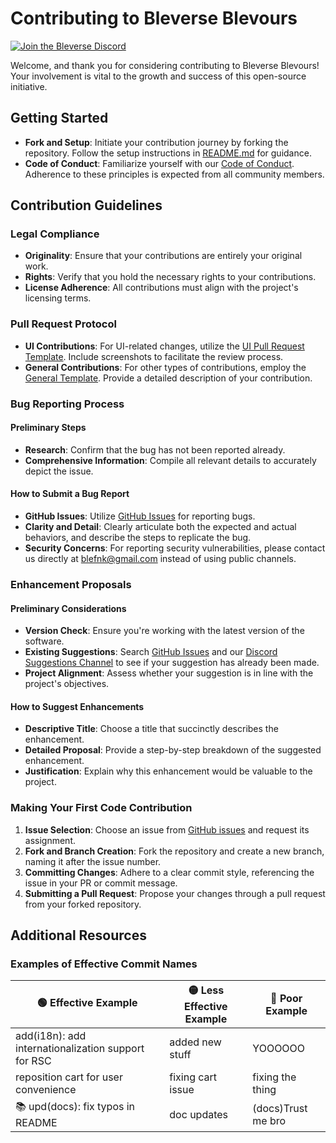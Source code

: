 # Contributing to Bleverse Blevours

[![Join the Bleverse Discord](https://discordapp.com/api/guilds/1075533942096150598/widget.png?style=banner2)][bleverse-discord]

Welcome, and thank you for considering contributing to Bleverse Blevours! Your involvement is vital to the growth and success of this open-source initiative.

## Getting Started

- **Fork and Setup**: Initiate your contribution journey by forking the repository. Follow the setup instructions in [README.md](/README.MD) for guidance.
- **Code of Conduct**: Familiarize yourself with our [Code of Conduct](./CODE_OF_CONDUCT.md). Adherence to these principles is expected from all community members.

## Contribution Guidelines

### Legal Compliance

- **Originality**: Ensure that your contributions are entirely your original work.
- **Rights**: Verify that you hold the necessary rights to your contributions.
- **License Adherence**: All contributions must align with the project's licensing terms.

### Pull Request Protocol

- **UI Contributions**: For UI-related changes, utilize the [UI Pull Request Template](.github/issue_template/2.feature_request.yml). Include screenshots to facilitate the review process.
- **General Contributions**: For other types of contributions, employ the [General Template](.github/issue_template/2.feature_request.yml). Provide a detailed description of your contribution.

### Bug Reporting Process

#### Preliminary Steps

- **Research**: Confirm that the bug has not been reported already.
- **Comprehensive Information**: Compile all relevant details to accurately depict the issue.

#### How to Submit a Bug Report

- **GitHub Issues**: Utilize [GitHub Issues](https://github.com/blefnk/blevours/issues/new) for reporting bugs.
- **Clarity and Detail**: Clearly articulate both the expected and actual behaviors, and describe the steps to replicate the bug.
- **Security Concerns**: For reporting security vulnerabilities, please contact us directly at [blefnk@gmail.com](mailto:blefnk@gmail.com) instead of using public channels.

### Enhancement Proposals

#### Preliminary Considerations

- **Version Check**: Ensure you're working with the latest version of the software.
- **Existing Suggestions**: Search [GitHub Issues](https://github.com/blefnk/blevours/issues?q=) and our [Discord Suggestions Channel](https://discord.com/channels/1075533942096150598/1196425440777224212) to see if your suggestion has already been made.
- **Project Alignment**: Assess whether your suggestion is in line with the project's objectives.

#### How to Suggest Enhancements

- **Descriptive Title**: Choose a title that succinctly describes the enhancement.
- **Detailed Proposal**: Provide a step-by-step breakdown of the suggested enhancement.
- **Justification**: Explain why this enhancement would be valuable to the project.

### Making Your First Code Contribution

1. **Issue Selection**: Choose an issue from [GitHub issues](https://github.com/blefnk/blevours/issues?q=) and request its assignment.
2. **Fork and Branch Creation**: Fork the repository and create a new branch, naming it after the issue number.
3. **Committing Changes**: Adhere to a clear commit style, referencing the issue in your PR or commit message.
4. **Submitting a Pull Request**: Propose your changes through a pull request from your forked repository.

## Additional Resources

### Examples of Effective Commit Names

| 🟢 Effective Example                                | 🟡 Less Effective Example | 🔴 Poor Example    |
| --------------------------------------------------- | ------------------------- | ------------------ |
| add(i18n): add internationalization support for RSC | added new stuff           | YOOOOOO            |
| reposition cart for user convenience                | fixing cart issue         | fixing the thing   |
| 📚 upd(docs): fix typos in README                   | doc updates               | (docs)Trust me bro |

[bleverse-discord]: https://discord.gg/Pb8uKbwpsJ

